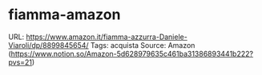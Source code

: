 # fiamma-amazon

URL: https://www.amazon.it/fiamma-azzurra-Daniele-Viaroli/dp/8899845654/
Tags: acquista
Source: Amazon (https://www.notion.so/Amazon-5d628979635c461ba31386893441b222?pvs=21)